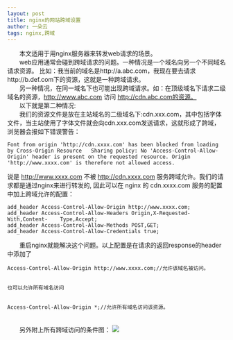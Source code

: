 ```yaml
---
layout: post
title: nginx的网站跨域设置
author: 一朵云
tags: nginx,跨域
---
```

　　本文适用于用nginx服务器来转发web请求的场景。  
　　web应用通常会碰到跨域请求的问题。一种情况是一个域名向另一个不同域名请求资源。 比如：我当前的域名是http://a.abc.com，我现在要去请求http://b.def.com下的资源，这就是一种跨域请求。  
　　另一种情况，在同一域名下也可能出现跨域请求。如：在顶级域名下请求二级域名的资源，http://www.abc.com 访问 http://cdn.abc.com的资源。  
　　以下就是第二种情况:  
　　我们的资源文件是放在主站域名的二级域名下:cdn.xxx.com，其中包括字体文件，当主站使用了字体文件就会向cdn.xxx.com发送请求，这就形成了跨域，浏览器会报如下错误警告：
    
    Font from origin 'http://cdn.xxxx.com' has been blocked from loading by Cross-Origin Resource   Sharing policy: No 'Access-Control-Allow-Origin' header is present on the requested resource. Origin 'http://www.xxxx.com' is therefore not allowed access.
    
说是 http://www.xxxx.com 不被 http://cdn.xxxx.com 服务跨域允许。我们的请求都是通过nginx来进行转发的, 因此可以在 nginx 的 cdn.xxxx.com 服务的配置中加上跨域允许的配置：

    add_header Access-Control-Allow-Origin http://www.xxxx.com;
    add_header Access-Control-Allow-Headers Origin,X-Requested-With,Content-    Type,Accept;
    add_header Access-Control-Allow-Methods POST,GET;
    add_header Access-Control-Allow-Credentials true;
    
    
　　重启nginx就能解决这个问题。以上配置是在请求的返回response的header中添加了  
    
    Access-Control-Allow-Origin http://www.xxxx.com;//允许该域名被访问。
    
    
    也可以允许所有域名访问
    
    
    Access-Control-Allow-Origin *;//允许所有域名访问该资源。
    
　　   
　　另外附上所有跨域访问的条件图：
<img src="http://images.cnitblog.com/blog/451114/201310/16103043-5beb9c6503144f86b41569805be88eec.png">

